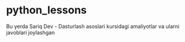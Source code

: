 # python_lessons
Bu yerda Sariq Dev - Dasturlash asoslari kursidagi amaliyotlar va ularni javoblari joylashgan
